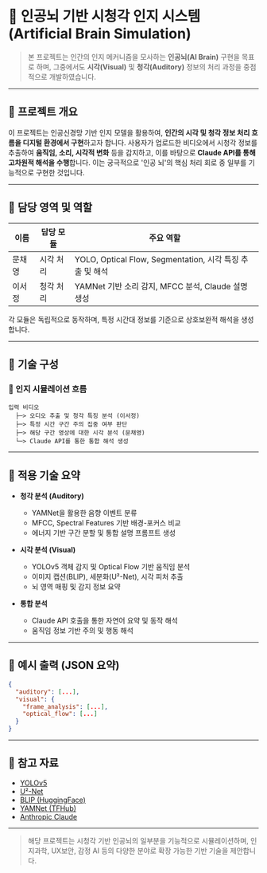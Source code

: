 # 🧠 인공뇌 기반 시청각 인지 시스템 (Artificial Brain Simulation)

> 본 프로젝트는 인간의 인지 메커니즘을 모사하는 **인공뇌(AI Brain)** 구현을 목표로 하며, 그중에서도 **시각(Visual)** 및 **청각(Auditory)** 정보의 처리 과정을 중점적으로 개발하였습니다.

---

## 🔬 프로젝트 개요

이 프로젝트는 인공신경망 기반 인지 모델을 활용하여, **인간의 시각 및 청각 정보 처리 흐름을 디지털 환경에서 구현**하고자 합니다. 사용자가 업로드한 비디오에서 시청각 정보를 추출하여 **움직임, 소리, 시각적 변화** 등을 감지하고, 이를 바탕으로 **Claude API를 통해 고차원적 해석을 수행**합니다. 이는 궁극적으로 '인공 뇌'의 핵심 처리 회로 중 일부를 기능적으로 구현한 것입니다.

---

## 🧩 담당 영역 및 역할

| 이름 | 담당 모듈 | 주요 역할 |
|------|------------|-------------|
| 문채영 | 시각 처리 | YOLO, Optical Flow, Segmentation, 시각 특징 추출 및 해석 |
| 이서정 | 청각 처리 | YAMNet 기반 소리 감지, MFCC 분석, Claude 설명 생성 |

각 모듈은 독립적으로 동작하며, 특정 시간대 정보를 기준으로 상호보완적 해석을 생성합니다.

---

## 🔧 기술 구성

### 🧠 인지 시뮬레이션 흐름

```
입력 비디오
  ├─> 오디오 추출 및 청각 특징 분석 (이서정)
  ├─> 특정 시간 구간 주의 집중 여부 판단
  ├─> 해당 구간 영상에 대한 시각 분석 (문채영)
  └─> Claude API를 통한 통합 해석 생성
```

---

## 🧪 적용 기술 요약

- **청각 분석 (Auditory)**
  - YAMNet을 활용한 음향 이벤트 분류
  - MFCC, Spectral Features 기반 배경-포커스 비교
  - 에너지 기반 구간 분할 및 통합 설명 프롬프트 생성

- **시각 분석 (Visual)**
  - YOLOv5 객체 감지 및 Optical Flow 기반 움직임 분석
  - 이미지 캡션(BLIP), 세분화(U²-Net), 시각 피처 추출
  - 뇌 영역 매핑 및 감지 정보 요약

- **통합 분석**
  - Claude API 호출을 통한 자연어 요약 및 동작 해석
  - 움직임 정보 기반 주의 및 행동 해석

---

## 📌 예시 출력 (JSON 요약)

```json
{
  "auditory": [...],
  "visual": {
    "frame_analysis": [...],
    "optical_flow": [...]
  }
}
```

---

## 🔗 참고 자료

- [YOLOv5](https://github.com/ultralytics/yolov5)
- [U²-Net](https://github.com/NathanUA/U-2-Net)
- [BLIP (HuggingFace)](https://huggingface.co/Salesforce/blip-image-captioning-base)
- [YAMNet (TFHub)](https://tfhub.dev/google/yamnet/1)
- [Anthropic Claude](https://www.anthropic.com/index/claude)

---

> 해당 프로젝트는 시청각 기반 인공뇌의 일부분을 기능적으로 시뮬레이션하며, 인지과학, UX보안, 감정 AI 등의 다양한 분야로 확장 가능한 기반 기술을 제안합니다.
